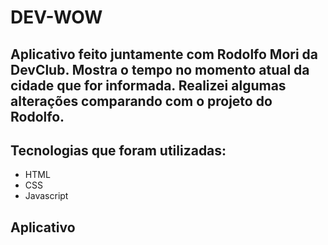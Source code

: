 # DEV-WOW

## Aplicativo feito juntamente com Rodolfo Mori da DevClub. Mostra o tempo no momento atual da cidade que for informada. Realizei algumas alterações comparando com o projeto do Rodolfo.

## Tecnologias que foram utilizadas:

- HTML
- CSS
- Javascript

## Aplicativo

